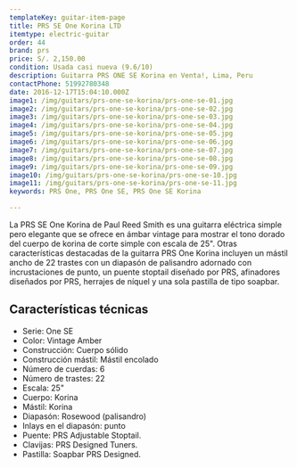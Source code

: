 ```yaml
---
templateKey: guitar-item-page
title: PRS SE One Korina LTD
itemtype: electric-guitar
order: 44
brand: prs
price: S/. 2,150.00
condition: Usada casi nueva (9.6/10)
description: Guitarra PRS ONE SE Korina en Venta!, Lima, Peru
contactPhone: 51992780348
date: 2016-12-17T15:04:10.000Z
image1: /img/guitars/prs-one-se-korina/prs-one-se-01.jpg
image2: /img/guitars/prs-one-se-korina/prs-one-se-02.jpg
image3: /img/guitars/prs-one-se-korina/prs-one-se-03.jpg
image4: /img/guitars/prs-one-se-korina/prs-one-se-04.jpg
image5: /img/guitars/prs-one-se-korina/prs-one-se-05.jpg
image6: /img/guitars/prs-one-se-korina/prs-one-se-06.jpg
image7: /img/guitars/prs-one-se-korina/prs-one-se-07.jpg
image8: /img/guitars/prs-one-se-korina/prs-one-se-08.jpg
image9: /img/guitars/prs-one-se-korina/prs-one-se-09.jpg
image10: /img/guitars/prs-one-se-korina/prs-one-se-10.jpg
image11: /img/guitars/prs-one-se-korina/prs-one-se-11.jpg
keywords: PRS One, PRS One SE, PRS One SE Korina

---
```

La PRS SE One Korina de Paul Reed Smith es una guitarra eléctrica simple pero elegante que se ofrece en ámbar vintage para mostrar el tono dorado del cuerpo de korina de corte simple con escala de 25". Otras características destacadas de la guitarra PRS One Korina incluyen un mástil ancho de 22 trastes con un diapasón de palisandro adornado con incrustaciones de punto, un puente stoptail diseñado por PRS, afinadores diseñados por PRS, herrajes de níquel y una sola pastilla de tipo soapbar.

## Características técnicas

* Serie: One SE
* Color: Vintage Amber
* Construcción: Cuerpo sólido
* Construcción mástil: Mástil encolado
* Número de cuerdas: 6
* Número de trastes: 22
* Escala: 25"
* Cuerpo: Korina
* Mástil: Korina
* Diapasón: Rosewood (palisandro)
* Inlays en el diapasón: punto
* Puente: PRS Adjustable Stoptail.
* Clavijas: PRS Designed Tuners.
* Pastilla: Soapbar PRS Designed.